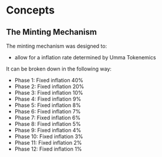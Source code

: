 <!--
order: 0
-->

# Concepts

## The Minting Mechanism

The minting mechanism was designed to:
 - allow for a inflation rate determined by Umma Tokenemics

It can be broken down in the following way: 
- Phase 1: Fixed inflation 40%
- Phase 2: Fixed inflation 20%
- Phase 3: Fixed inflation 10%
- Phase 4: Fixed inflation 9%
- Phase 5: Fixed inflation 8%
- Phase 6: Fixed inflation 7%
- Phase 7: Fixed inflation 6%
- Phase 8: Fixed inflation 5%
- Phase 9: Fixed inflation 4%
- Phase 10: Fixed inflation 3%
- Phase 11: Fixed inflation 2%
- Phase 12: Fixed inflation 1%